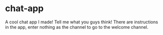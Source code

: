 # chat-app
A cool chat app I made! Tell me what you guys think! There are instructions in the app, enter nothing as the channel to go to the welcome channel.
